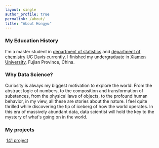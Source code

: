 ```yaml
---
layout: single
author_profile: true
permalink: /about/
title: "About Hongyu"
---
```

	  
### My Education History

I'm a master student in [department of statistics](https://www.stat.ucdavis.edu/) and [department of chemistry](http://chemistry.ucdavis.edu/)  UC Davis currently. I finished my undergraduate in [Xiamen University](http://www.xmu.edu.cn/en/), Fujian Province, China. 

### Why Data Science?
Curiosity is always my biggest motivation to explore the world. From the abstract logic of numbers, to the composition and transformation of substances, from the physical laws of objects, to the profound human behavior, in my view, all these are stories about the nature. I feel quite thrilled while discovering the tip of iceberg of how the world operates. In this era of massively abundant data, data scientist will hold the key to the mystery of what's going on in the world. 

### My projects
&nbsp;[141 project](xiao2mai.github.io/project.html)
